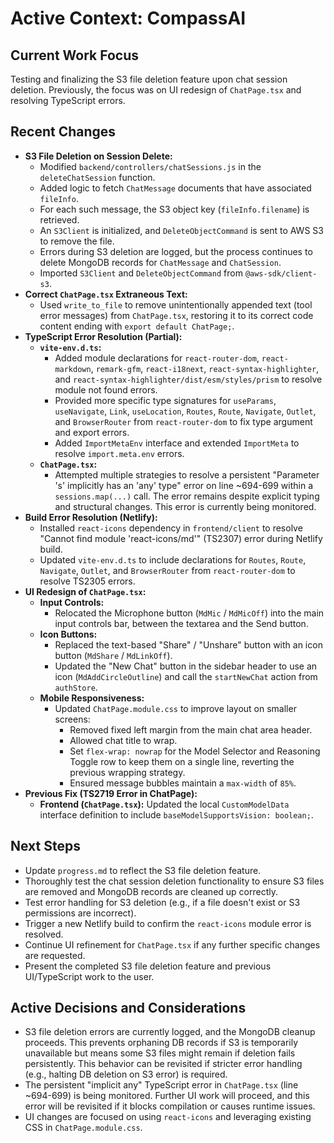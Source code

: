 # Active Context: CompassAI

## Current Work Focus
Testing and finalizing the S3 file deletion feature upon chat session deletion. Previously, the focus was on UI redesign of `ChatPage.tsx` and resolving TypeScript errors.

## Recent Changes
- **S3 File Deletion on Session Delete:**
    - Modified `backend/controllers/chatSessions.js` in the `deleteChatSession` function.
    - Added logic to fetch `ChatMessage` documents that have associated `fileInfo`.
    - For each such message, the S3 object key (`fileInfo.filename`) is retrieved.
    - An `S3Client` is initialized, and `DeleteObjectCommand` is sent to AWS S3 to remove the file.
    - Errors during S3 deletion are logged, but the process continues to delete MongoDB records for `ChatMessage` and `ChatSession`.
    - Imported `S3Client` and `DeleteObjectCommand` from `@aws-sdk/client-s3`.
- **Correct `ChatPage.tsx` Extraneous Text:**
    - Used `write_to_file` to remove unintentionally appended text (tool error messages) from `ChatPage.tsx`, restoring it to its correct code content ending with `export default ChatPage;`.
- **TypeScript Error Resolution (Partial):**
    - **`vite-env.d.ts`:**
        - Added module declarations for `react-router-dom`, `react-markdown`, `remark-gfm`, `react-i18next`, `react-syntax-highlighter`, and `react-syntax-highlighter/dist/esm/styles/prism` to resolve module not found errors.
        - Provided more specific type signatures for `useParams`, `useNavigate`, `Link`, `useLocation`, `Routes`, `Route`, `Navigate`, `Outlet`, and `BrowserRouter` from `react-router-dom` to fix type argument and export errors.
        - Added `ImportMetaEnv` interface and extended `ImportMeta` to resolve `import.meta.env` errors.
    - **`ChatPage.tsx`:**
        - Attempted multiple strategies to resolve a persistent "Parameter 's' implicitly has an 'any' type" error on line ~694-699 within a `sessions.map(...)` call. The error remains despite explicit typing and structural changes. This error is currently being monitored.
- **Build Error Resolution (Netlify):**
    - Installed `react-icons` dependency in `frontend/client` to resolve "Cannot find module 'react-icons/md'" (TS2307) error during Netlify build.
    - Updated `vite-env.d.ts` to include declarations for `Routes`, `Route`, `Navigate`, `Outlet`, and `BrowserRouter` from `react-router-dom` to resolve TS2305 errors.
- **UI Redesign of `ChatPage.tsx`:**
    - **Input Controls:**
        - Relocated the Microphone button (`MdMic` / `MdMicOff`) into the main input controls bar, between the textarea and the Send button.
    - **Icon Buttons:**
        - Replaced the text-based "Share" / "Unshare" button with an icon button (`MdShare` / `MdLinkOff`).
        - Updated the "New Chat" button in the sidebar header to use an icon (`MdAddCircleOutline`) and call the `startNewChat` action from `authStore`.
    - **Mobile Responsiveness:**
        - Updated `ChatPage.module.css` to improve layout on smaller screens:
            - Removed fixed left margin from the main chat area header.
            - Allowed chat title to wrap.
            - Set `flex-wrap: nowrap` for the Model Selector and Reasoning Toggle row to keep them on a single line, reverting the previous wrapping strategy.
            - Ensured message bubbles maintain a `max-width` of `85%`.
- **Previous Fix (TS2719 Error in ChatPage):**
    - **Frontend (`ChatPage.tsx`):** Updated the local `CustomModelData` interface definition to include `baseModelSupportsVision: boolean;`.

## Next Steps
- Update `progress.md` to reflect the S3 file deletion feature.
- Thoroughly test the chat session deletion functionality to ensure S3 files are removed and MongoDB records are cleaned up correctly.
- Test error handling for S3 deletion (e.g., if a file doesn't exist or S3 permissions are incorrect).
- Trigger a new Netlify build to confirm the `react-icons` module error is resolved.
- Continue UI refinement for `ChatPage.tsx` if any further specific changes are requested.
- Present the completed S3 file deletion feature and previous UI/TypeScript work to the user.

## Active Decisions and Considerations
- S3 file deletion errors are currently logged, and the MongoDB cleanup proceeds. This prevents orphaning DB records if S3 is temporarily unavailable but means some S3 files might remain if deletion fails persistently. This behavior can be revisited if stricter error handling (e.g., halting DB deletion on S3 error) is required.
- The persistent "implicit any" TypeScript error in `ChatPage.tsx` (line ~694-699) is being monitored. Further UI work will proceed, and this error will be revisited if it blocks compilation or causes runtime issues.
- UI changes are focused on using `react-icons` and leveraging existing CSS in `ChatPage.module.css`.
